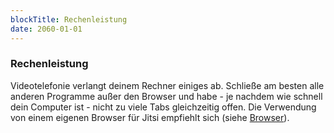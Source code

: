 ```yaml
---
blockTitle: Rechenleistung
date: 2060-01-01
---
```

### Rechenleistung

Videotelefonie verlangt deinem Rechner einiges ab. Schließe am besten alle anderen Programme außer den Browser und habe - je nachdem wie schnell dein Computer ist - nicht zu viele Tabs gleichzeitig offen. Die Verwendung von einem eigenen Browser für Jitsi empfiehlt sich (siehe [Browser](#browser)).

